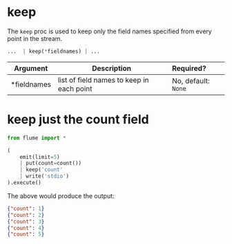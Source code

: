 # keep

The `keep` proc is used to keep only the field names specified from every
point in the stream.

```python
...  | keep(*fieldnames) | ...
```

Argument    | Description                               | Required?
----------- | ----------------------------------------- | :---------
*fieldnames | list of field names to keep in each point | No, default: `None`

# keep just the count field

```python
from flume import *

(
    emit(limit=5)
    | put(count=count())
    | keep('count'
    | write('stdio')
).execute()
```

The above would produce the output:

```json
{"count": 1}
{"count": 2}
{"count": 3}
{"count": 4}
{"count": 5}
```
